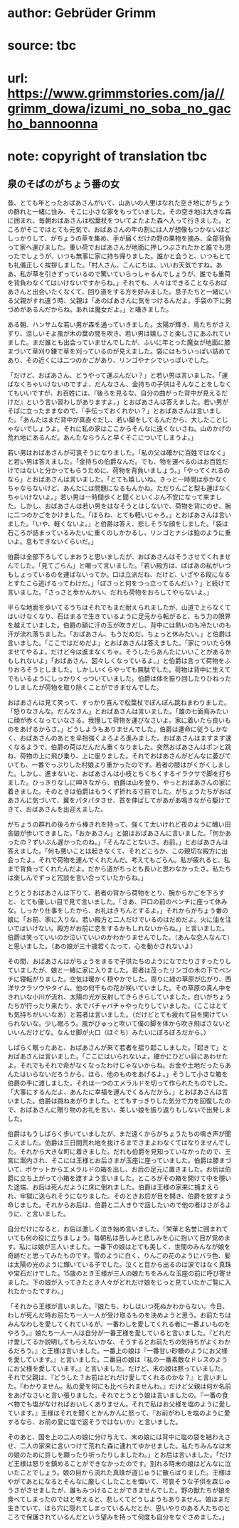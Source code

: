 # author: Gebrüder Grimm
# source: tbc
# url: https://www.grimmstories.com/ja//grimm_dowa/izumi_no_soba_no_gacho_bannoonna
# note: copyright of translation tbc

## 泉のそばのがちょう番の女 

昔、とても年とったおばあさんがいて、山あいの人里はなれた空き地にがちょうの群れと一緒に住み、そこに小さな家をもっていました。その空き地は大きな森に囲まれ、毎朝おばあさんは松葉杖をついてよたよた森へ入って行きました。ところがそこではとても元気で、おばあさんの年の割には人が想像もつかないほどしっかりして、がちょうの草を集め、手が届くだけの野の果物を摘み、全部背負って家へ運びました。重い荷でおばあさんが地面に押しつぶされたかと誰でも思ったでしょうが、いつも無事に家に持ち帰りました。誰かと会うと、いつもとても礼儀正しく挨拶しました。「村人さん、こんにちは、いいお天気ですね。ああ、私が草を引きずっているので驚いていらっしゃるんでしょうが、誰でも重荷を背負わなくてはいけないですからね。」それでも、人々はできることならおばあさんと出会いたくなくて、回り道をする方を好みました。息子たちと一緒にいる父親がすれ違う時、父親は「あのばあさんに気をつけるんだよ。手袋の下に鉤づめがあるんだからね。あれは魔女だよ。」と囁きました。

ある朝、ハンサムな若い男が森を通っていきました。太陽が輝き、鳥たちがさえずり、涼しいそよ風が木の葉の間を吹き、若い男は嬉しさと楽しさにあふれていました。まだ誰とも出会っていませんでしたが、ふいに年とった魔女が地面に膝まづいて草刈り鎌で草を刈っているのが見えました。袋にはもういっぱい詰めてあり、その近くには二つのかごがあり、リンゴやナシでいっぱいでした。

「だけど、おばあさん、どうやって運ぶんだい？」と若い男は言いました。「運ばなくちゃいけないのですよ、だんなさん、金持ちの子供はそんなことをしなくてもいいですが、お百姓には、『後ろを見るな、自分の曲がった背中が見えるだけだ』という言い習わしがありますよ。」とおばあさんは答えました。若い男がそばに立ったままなので、「手伝っておくれかい？」とおばあさんは言いました。「あんたはまだ背中が真直ぐだし、若い脚をしてるんだから、大したことじゃないでしょうよ。それに私の家はここからそんなに遠くないさね。山のかげの荒れ地にあるんだ。あんたならうんと早くそこについてしまうよ。」

若い男はおばあさんが可哀そうになりました。「私の父は確かに百姓ではなく」と若い男は答えました。「金持ちの伯爵なんだ。でも、物を運べるのはお百姓だけではないと分かってもらうために、荷物を背負いましょう。」「やってくれるのなら」とおばあさんは言いました。「とても嬉しいね。きっと一時間は歩かなくちゃならないけど、あんたには問題になるもんかね。ただりんごと梨も運ばなくちゃいけないよ。」若い男は一時間歩くと聞くといくぶん不安になって来ました。しかし、おばあさんは若い男をはなそうとはしないで、荷物を背にのせ、腕に二つのかごをかけました。「ほらね、とても軽いじゃろ。」とおばあさんは言いました。「いや、軽くないよ。」と伯爵は答え、悲しそうな顔をしました。「袋は石ころが詰まっているみたいに重くのしかかるし、リンゴとナシは鉛のように重いよ。息もできないくらいだ。」

伯爵は全部下ろしてしまおうと思いましたが、おばあさんはそうさせてくれませんでした。「見てごらん」と嘲って言いました。「若い殿方は、ばばあの私がいつもしょっているのを運ばないってか。口は立派だね、だけど、いざやる段になるとすたこら逃げるってわけだ。」「ぼさっと何をつっ立ってるんだい？」と続けて言いました。「さっさと歩かんかい、だれも荷物をおろしてやらないよ。」

平らな地面を歩いてるうちはそれでもまだ耐えられましたが、山道で上らなくてはいけなくなり、石はまるで生きているように足元から転がると、もう力の限界を越えていました。伯爵の額に汗の玉が吹きだし、背中には熱いのも冷たいのも汗が流れ落ちました。「おばあさん、もうだめだ。ちょっと休みたい。」と伯爵は言いました。「ここではだめだよ」とおばあさんは答えました。「家についたら休ませてやるよ。だけど今は進まなくちゃ。そうしたらあんたにいいことがあるかもしれないよ」「おばあさん、図々しくなっているよ。」と伯爵は言って荷物をふりおろそうとしました。しかしいくらやっても無駄でした。荷物は背中に生えてでもいるようにしっかりくっついていました。伯爵は体を振り回したりひねったりしましたが荷物を取り除くことができませんでした。

おばあさんは見て笑って、すっかり喜んで松葉杖でぽんぽん跳ねまわりました。「怒りなさんな。だんなさん」とおばあさんは言いました。「雄の七面鳥みたいに顔が赤くなっていなさる。我慢して荷物を運びなさいよ。家に着いたら良いものをあげるからさ。」どうしようもありませんでした。伯爵は運命に従うしかなく、おばあさんのあとを辛抱強くよろよろ進みました。おばあさんはますます速くなるようで、伯爵の荷はだんだん重くなりました。突然おばあさんはポンと跳ね、荷物の上に飛び乗り、上に座りました。それでおばあさんがどんなに萎びていても、一番でっぷりした村娘より重かったのです。若者の膝はがくがくしました。しかし、進まないと、おばあさんは小枝とちくちくするイラクサで脚を打ちました。ひっきりなしに呻きながら、伯爵は山を登り、やっとおばあさんの家に着きました。そのときは伯爵はもうくず折れる寸前でした。がちょうたちがおばあさんに気づいて、翼をパタパタさせ、首を伸ばしてがあがあ鳴きながら駆けてきて、おばあさんを出迎えました。

がちょうの群れの後ろから棒きれを持って、強くて太いけれど夜のように醜い田舎娘が歩いてきました。「おかあさん」と娘はおばあさんに言いました。「何かあったの？ずいぶん遅かったのね。」「そんなことないさ。お前。」とおばあさんは答えました。「何も悪いことは起きなくて、それどころか、この親切な殿方に出会ったよ。それで荷物を運んでくれたんだ。考えてもごらん。私が疲れると、私まで背負ってくれたんだよ。だから道がちっとも長いと思わなかったさ。私たちは楽しんでずっと冗談を言い合っていたからね。」

とうとうおばあさんは下りて、若者の背から荷物をとり、腕からかごを下ろすと、とても優しい目で見て言いました。「さあ、戸口の前のベンチに座って休みな。しっかり仕事をしたから、お礼はきちんとするよ。」それからがちょう番の娘に「お前、家に入りな。若い殿方と二人だけでいるのはだめだよ。火に油を注いではいけない。殿方がお前に恋をするかもしれないからね。」と言いました。伯爵は笑っていいのか泣いていいのかわかりませんでした。（あんな恋人なんて）と思いました。（あの娘が三十歳若くたって、心を動かされないよ）

その間、おばあさんはがちょうをまるで子供たちのようになでたりさすったりしていましたが、娘と一緒に家に入りました。若者は茂ったリンゴの木の下でベンチに寝転がりました。空気は暖かく穏やかでした。周りに緑の草原が広がり、西洋サクラソウやタイム、他の何千もの花が咲いていました。その草原の真ん中をきれいな小川が流れ、太陽の光が反射してきらきらしていました。白いがちょうたちが行ったり来たり、水でバチャバチャやったりしていました。（ここはとても気持ちがいいなあ）と若者は言いました。（だけどとても疲れて目を開けていられないな。少し眠ろう。風がびゅっと吹いて僕の脚を体から吹き飛ばさないといいんだけどな。なんせ脚が火口（ほぐち）みたいにぼろぼろだから。）

しばらく眠ったあと、おばあさんが来て若者を揺り起こしました。「起きて」とおばあさんは言いました。「ここにはいられないよ。確かにひどい目にあわせたよ。それでもそれで命がなくなったわけじゃないからね。お金や土地だったらあんたはいらないだろうから、ほら、他のものをあげるよ。」そうして小さな箱を伯爵の手に渡しました。それは一つのエメラルドを切って作られたものでした。「大事にするんだよ、あんたに幸福を運んでくるんだから。」とおばあさんは言いました。伯爵は跳ねあがりました。とてもすっきりした気分で力を回復したので、おばあさんに贈り物のお礼を言い、美しい娘を振り返りもしないで出発しました。

伯爵はもうしばらく歩いていましたが、まだ遠くからがちょうたちの鳴き声が聞こえました。伯爵は三日間荒れ地を抜けるまでさまよわなくてはなりませんでした。それから大きな町に着きました。だれも伯爵を見知っていなかったので、王宮に案内され、そこには王様とお后さまが玉座に座っていました。伯爵は膝まづいて、ポケットからエメラルドの箱を出し、お后の足元に置きました。お后は伯爵に立ち上がって小箱を渡すよう言いました。ところがその箱を開けて中を覗いた途端、お后は死んだように床に倒れました。伯爵は王様の家来に捕まえられ、牢獄に送られそうになりました。そのときお后が目を開き、伯爵を放すよう命じました。それからお后は、伯爵と二人きりで話したいので他の者はさがるように、と言いました。

自分だけになると、お后は激しく泣き始め言いました。「栄華と名誉に囲まれていても何の役に立ちましょう。毎朝私は苦しみと悲しみを心に抱いて目が覚めます。私には娘が三人いました。一番下の娘はとても美しく、世間のみんなが娘を奇跡だと思ってみたものです。雪のように白く、りんごの花のようにバラ色、髪は太陽の光のように輝いている子でした。泣くと目から出るのは涙ではなく真珠や宝石だけでした。15歳のとき王様が三人の娘たちをみんな玉座の前に呼び寄せました。下の娘が入ってきたとき人々がどれだけ娘をじっと見ていたかご覧に入れたかったですわ。」

「それから王様が言いました。『娘たち、わしはいつ死ぬかわからない。今日、わしが死んだ時お前たち一人一人が受け取るものを決めようと思う。お前たちはみんなわしを愛してくれているが、一番わしを愛してくれる者に一番よいものをやろう。』娘たち一人一人は自分が一番王様を愛していると言いました。『どれだけ愛してるか説明してもらえないかな、そうするとお前たちの気持ちがよくわかるだろう。』と王様は言いました。一番上の娘は『一番甘い砂糖のようにお父様を愛しています。』と言いました。二番目の娘は『私の一番素敵なドレスのようにお父様を愛しています。』と言いました。だけど、末の娘は黙っていました。それで父親は、『どうした？お前はどれだけ愛してくれるのかな？』と言いました。『わかりません。私の愛を何にも比べられませんわ。』だけど父親は何か名前をあげなさいと言い張りました。それでとうとう娘は言いましたの。『一番の食べ物でも塩がなければおいしくありません。それで私はお父様を塩のように愛しています。』王様はそれを聞くとかんかんに怒って、『お前がわしを塩のように愛するなら、お前の愛に塩で返そうではないか』と言いました。

そのあと、国を上の二人の娘に分け与えて、末の娘には背中に塩の袋を結わえさせ、二人の家来に言いつけて荒れた森に連れてゆかせました。私たちみんなは末の娘のために許しを願ったり祈ったりしましたわ。」とお后は言いました。「だけど王様は怒りを鎮めることができなかったのです。別れる時末の娘はどんなに泣いたことでしょう。娘の目から流れた真珠が道じゅうに散らばりました。王様はやがてあとになるとそんなに厳しくしたことを悔いて、可哀そうな子供を森じゅうさがさせましたが、誰もみつけることができませんでした。野の獣たちが娘を食べてしまったのではと考えると、悲しくてどうしようもありません。娘はまだ生きていて、ほら穴に隠れてしまっているんだとか、思いやりのある人たちのところで保護されているんだという望みを持って何度も自分をなぐさめました。」

